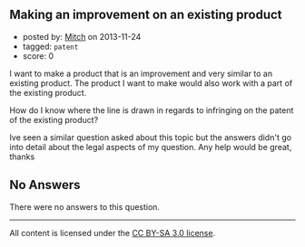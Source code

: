 ## Making an improvement on an existing product

- posted by: [Mitch](https://stackexchange.com/users/-1/29781-mitch) on 2013-11-24
- tagged: `patent`
- score: 0

<p>I want to make a product that is an improvement and very similar to an existing product. The product I want to make would also work with a part of the existing product.</p>

<p>How do I know where the line is drawn in regards to infringing on the patent of the existing product?</p>

<p>Ive seen a similar question asked about this topic but the answers didn't go into detail about the legal aspects of my question. Any help would be great, thanks</p>


## No Answers

There were no answers to this question.


---

All content is licensed under the [CC BY-SA 3.0 license](https://creativecommons.org/licenses/by-sa/3.0/).
